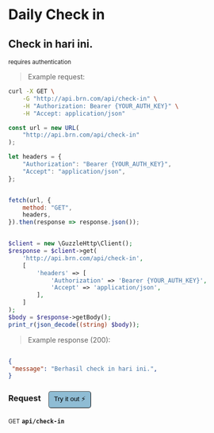 # Daily Check in


## Check in hari ini.

<small class="badge badge-darkred">requires authentication</small>



> Example request:

```bash
curl -X GET \
    -G "http://api.brn.com/api/check-in" \
    -H "Authorization: Bearer {YOUR_AUTH_KEY}" \
    -H "Accept: application/json"
```

```javascript
const url = new URL(
    "http://api.brn.com/api/check-in"
);

let headers = {
    "Authorization": "Bearer {YOUR_AUTH_KEY}",
    "Accept": "application/json",
};


fetch(url, {
    method: "GET",
    headers,
}).then(response => response.json());
```

```php

$client = new \GuzzleHttp\Client();
$response = $client->get(
    'http://api.brn.com/api/check-in',
    [
        'headers' => [
            'Authorization' => 'Bearer {YOUR_AUTH_KEY}',
            'Accept' => 'application/json',
        ],
    ]
);
$body = $response->getBody();
print_r(json_decode((string) $body));
```


> Example response (200):

```json

{
 "message": "Berhasil check in hari ini.",
}
```
<div id="execution-results-GETapi-check-in" hidden>
    <blockquote>Received response<span id="execution-response-status-GETapi-check-in"></span>:</blockquote>
    <pre class="json"><code id="execution-response-content-GETapi-check-in"></code></pre>
</div>
<div id="execution-error-GETapi-check-in" hidden>
    <blockquote>Request failed with error:</blockquote>
    <pre><code id="execution-error-message-GETapi-check-in"></code></pre>
</div>
<form id="form-GETapi-check-in" data-method="GET" data-path="api/check-in" data-authed="1" data-hasfiles="0" data-headers='{"Authorization":"Bearer {YOUR_AUTH_KEY}","Accept":"application\/json"}' onsubmit="event.preventDefault(); executeTryOut('GETapi-check-in', this);">
<h3>
    Request&nbsp;&nbsp;&nbsp;
        <button type="button" style="background-color: #8fbcd4; padding: 5px 10px; border-radius: 5px; border-width: thin;" id="btn-tryout-GETapi-check-in" onclick="tryItOut('GETapi-check-in');">Try it out ⚡</button>
    <button type="button" style="background-color: #c97a7e; padding: 5px 10px; border-radius: 5px; border-width: thin;" id="btn-canceltryout-GETapi-check-in" onclick="cancelTryOut('GETapi-check-in');" hidden>Cancel</button>&nbsp;&nbsp;
    <button type="submit" style="background-color: #6ac174; padding: 5px 10px; border-radius: 5px; border-width: thin;" id="btn-executetryout-GETapi-check-in" hidden>Send Request 💥</button>
    </h3>
<p>
<small class="badge badge-green">GET</small>
 <b><code>api/check-in</code></b>
</p>
<p>
<label id="auth-GETapi-check-in" hidden>Authorization header: <b><code>Bearer </code></b><input type="text" name="Authorization" data-prefix="Bearer " data-endpoint="GETapi-check-in" data-component="header"></label>
</p>
</form>




